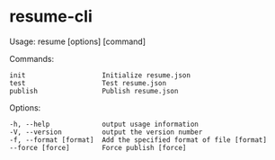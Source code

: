 resume-cli
==========

  Usage: resume [options] [command]

  Commands:

    init                   Initialize resume.json
    test                   Test resume.json
    publish                Publish resume.json

  Options:

    -h, --help             output usage information
    -V, --version          output the version number
    -f, --format [format]  Add the specified format of file [format]
    --force [force]        Force publish [force]


